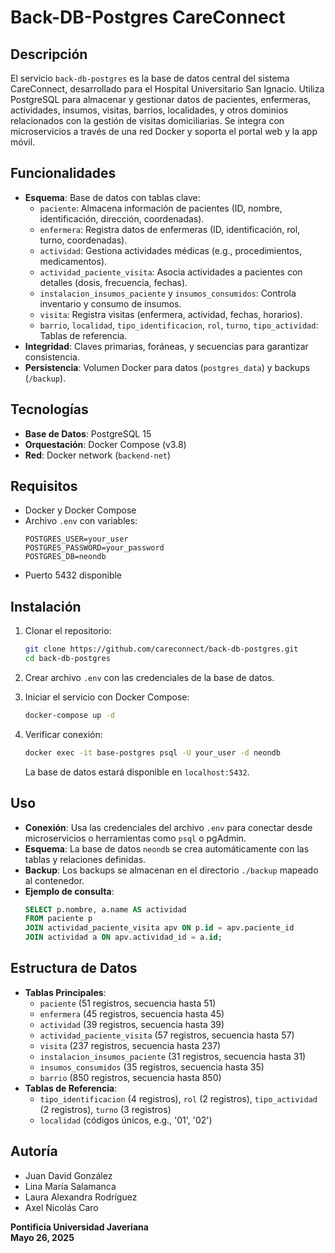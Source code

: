 # Back-DB-Postgres CareConnect

## Descripción
El servicio `back-db-postgres` es la base de datos central del sistema CareConnect, desarrollado para el Hospital Universitario San Ignacio. Utiliza PostgreSQL para almacenar y gestionar datos de pacientes, enfermeras, actividades, insumos, visitas, barrios, localidades, y otros dominios relacionados con la gestión de visitas domiciliarias. Se integra con microservicios a través de una red Docker y soporta el portal web y la app móvil.

## Funcionalidades
- **Esquema**: Base de datos con tablas clave:
  - `paciente`: Almacena información de pacientes (ID, nombre, identificación, dirección, coordenadas).
  - `enfermera`: Registra datos de enfermeras (ID, identificación, rol, turno, coordenadas).
  - `actividad`: Gestiona actividades médicas (e.g., procedimientos, medicamentos).
  - `actividad_paciente_visita`: Asocia actividades a pacientes con detalles (dosis, frecuencia, fechas).
  - `instalacion_insumos_paciente` y `insumos_consumidos`: Controla inventario y consumo de insumos.
  - `visita`: Registra visitas (enfermera, actividad, fechas, horarios).
  - `barrio`, `localidad`, `tipo_identificacion`, `rol`, `turno`, `tipo_actividad`: Tablas de referencia.
- **Integridad**: Claves primarias, foráneas, y secuencias para garantizar consistencia.
- **Persistencia**: Volumen Docker para datos (`postgres_data`) y backups (`/backup`).

## Tecnologías
- **Base de Datos**: PostgreSQL 15
- **Orquestación**: Docker Compose (v3.8)
- **Red**: Docker network (`backend-net`)

## Requisitos
- Docker y Docker Compose
- Archivo `.env` con variables:
  ```
  POSTGRES_USER=your_user
  POSTGRES_PASSWORD=your_password
  POSTGRES_DB=neondb
  ```
- Puerto 5432 disponible

## Instalación
1. Clonar el repositorio:
   ```bash
   git clone https://github.com/careconnect/back-db-postgres.git
   cd back-db-postgres
   ```

2. Crear archivo `.env` con las credenciales de la base de datos.

3. Iniciar el servicio con Docker Compose:
   ```bash
   docker-compose up -d
   ```

4. Verificar conexión:
   ```bash
   docker exec -it base-postgres psql -U your_user -d neondb
   ```

   La base de datos estará disponible en `localhost:5432`.

## Uso
- **Conexión**: Usa las credenciales del archivo `.env` para conectar desde microservicios o herramientas como `psql` o pgAdmin.
- **Esquema**: La base de datos `neondb` se crea automáticamente con las tablas y relaciones definidas.
- **Backup**: Los backups se almacenan en el directorio `./backup` mapeado al contenedor.
- **Ejemplo de consulta**:
  ```sql
  SELECT p.nombre, a.name AS actividad
  FROM paciente p
  JOIN actividad_paciente_visita apv ON p.id = apv.paciente_id
  JOIN actividad a ON apv.actividad_id = a.id;
  ```

## Estructura de Datos
- **Tablas Principales**:
  - `paciente` (51 registros, secuencia hasta 51)
  - `enfermera` (45 registros, secuencia hasta 45)
  - `actividad` (39 registros, secuencia hasta 39)
  - `actividad_paciente_visita` (57 registros, secuencia hasta 57)
  - `visita` (237 registros, secuencia hasta 237)
  - `instalacion_insumos_paciente` (31 registros, secuencia hasta 31)
  - `insumos_consumidos` (35 registros, secuencia hasta 35)
  - `barrio` (850 registros, secuencia hasta 850)
- **Tablas de Referencia**:
  - `tipo_identificacion` (4 registros), `rol` (2 registros), `tipo_actividad` (2 registros), `turno` (3 registros)
  - `localidad` (códigos únicos, e.g., '01', '02')

## Autoría
- Juan David González
- Lina María Salamanca
- Laura Alexandra Rodríguez
- Axel Nicolás Caro

**Pontificia Universidad Javeriana**  
**Mayo 26, 2025**